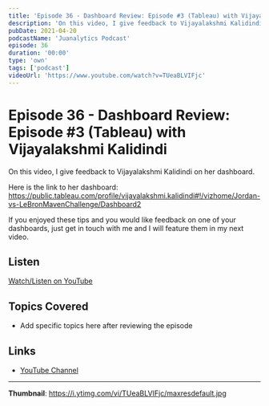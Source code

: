 ```yaml
---
title: 'Episode 36 - Dashboard Review: Episode #3 (Tableau) with Vijayalakshmi Kalidindi'
description: 'On this video, I give feedback to Vijayalakshmi Kalidindi on her dashboard.   Here is the link to her dashboard: https://public.tableau.com/profile/vijayalakshmi.kalidindi#!/vizhome/Jordan-vs-LeBronMa...'
pubDate: 2021-04-20
podcastName: 'Juanalytics Podcast'
episode: 36
duration: '00:00'
type: 'own'
tags: ['podcast']
videoUrl: 'https://www.youtube.com/watch?v=TUeaBLVIFjc'
---
```


# Episode 36 - Dashboard Review: Episode #3 (Tableau) with Vijayalakshmi Kalidindi

On this video, I give feedback to Vijayalakshmi Kalidindi on her dashboard. 

Here is the link to her dashboard: https://public.tableau.com/profile/vijayalakshmi.kalidindi#!/vizhome/Jordan-vs-LeBronMavenChallenge/Dashboard2

If you enjoyed these tips and you would like feedback on one of your dashboards, just get in touch with me and I will feature them in my next video.

## Listen

[Watch/Listen on YouTube](https://www.youtube.com/watch?v=TUeaBLVIFjc)

## Topics Covered

- Add specific topics here after reviewing the episode

## Links

- [YouTube Channel](https://www.youtube.com/juanalytics)

---

**Thumbnail**: https://i.ytimg.com/vi/TUeaBLVIFjc/maxresdefault.jpg
